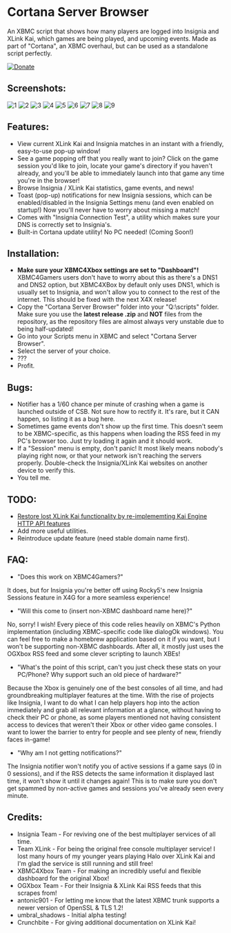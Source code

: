 # Cortana Server Browser
An XBMC script that shows how many players are logged into Insignia and XLink Kai, which games are being played, and upcoming events. Made as part of "Cortana", an XBMC overhaul, but can be used as a standalone script perfectly.

[![Donate](https://img.shields.io/badge/Donate-PayPal-green.svg)](https://www.paypal.com/donate/?cmd=_s-xclick&hosted_button_id=8GF4A3XS7ZHFY)

## Screenshots:

![1](legacy/screenshots/screenshot002.bmp)
![2](legacy/screenshots/screenshot003.bmp)
![3](legacy/screenshots/screenshot004.bmp)
![4](legacy/screenshots/screenshot005.bmp)
![5](legacy/screenshots/screenshot006.bmp)
![6](legacy/screenshots/screenshot007.bmp)
![7](legacy/screenshots/screenshot008.bmp)
![8](legacy/screenshots/screenshot009.bmp)
![9](legacy/screenshots/screenshot010.bmp)


## Features:
- View current XLink Kai and Insignia matches in an instant with a friendly, easy-to-use pop-up window!
- See a game popping off that you really want to join? Click on the game session you'd like to join, locate your game's directory if you haven't already, and you'll be able to immediately launch into that game any time you're in the browser!
- Browse Insignia / XLink Kai statistics, game events, and news!
- Toast (pop-up) notifications for new Insignia sessions, which can be enabled/disabled in the Insignia Settings menu (and even enabled on startup!) Now you'll never have to worry about missing a match!
- Comes with "Insignia Connection Test", a utility which makes sure your DNS is correctly set to Insignia's.
- Built-in Cortana update utility! No PC needed! (Coming Soon!)

## Installation:
- **Make sure your XBMC4Xbox settings are set to "Dashboard"!** XBMC4Gamers users don't have to worry about this as there's a DNS1 and DNS2 option, but XBMC4XBox by default only uses DNS1, which is usually set to Insignia, and won't allow you to connect to the rest of the internet. This should be fixed with the next X4X release!
- Copy the "Cortana Server Browser" folder into your "Q:\scripts" folder. Make sure you use the **latest release .zip** and **NOT** files from the repository, as the repository files are almost always very unstable due to being half-updated!
- Go into your Scripts menu in XBMC and select "Cortana Server Browser".
- Select the server of your choice.
- ???
- Profit.

## Bugs: 
- Notifier has a 1/60 chance per minute of crashing when a game is launched outside of CSB. Not sure how to rectify it. It's rare, but it CAN happen, so listing it as a bug here.
- Sometimes game events don't show up the first time. This doesn't seem to be XBMC-specific, as this happens when loading the RSS feed in my PC's browser too. Just try loading it again and it should work.
- If a "Session" menu is empty, don't panic! It most likely means nobody's playing right now, or that your network isn't reaching the servers properly. Double-check the Insignia/XLink Kai websites on another device to verify this.
- You tell me.

## TODO:
- [Restore lost XLink Kai functionality by re-implememting Kai Engine HTTP API features](https://github.com/faithvoid/script.xlinkrevived)
- Add more useful utilities.
- Reintroduce update feature (need stable domain name first).

## FAQ: 
- "Does this work on XBMC4Gamers?"

It does, but for Insignia you're better off using Rocky5's new Insignia Sessions feature in X4G for a more seamless experience! 

- "Will this come to (insert non-XBMC dashboard name here)?"

No, sorry! I wish!  Every piece of this code relies heavily on XBMC's Python implementation (including XBMC-specific code like dialogOk windows). You can feel free to make a homebrew application based on it if you want, but I won't be supporting non-XBMC dashboards. After all, it mostly just uses the OGXbox RSS feed and some clever scripting to launch XBEs!

- "What's the point of this script, can't you just check these stats on your PC/Phone? Why support such an old piece of hardware?"

Because the Xbox is genuinely one of the best consoles of all time, and had groundbreaking multiplayer features at the time. With the rise of projects like Insignia, I want to do what I can help players hop into the action immediately and grab all relevant information at a glance, without having to check their PC or phone, as some players mentioned not having consistent access to devices that weren't their Xbox or other video game consoles. I want to lower the barrier to entry for people and see plenty of new, friendly faces in-game!

- "Why am I not getting notifications?"

The Insignia notifier won't notify you of active sessions if a game says (0 in 0 sessions), and if the RSS detects the same information it displayed last time, it won't show it until it changes again! This is to make sure you don't get spammed by non-active games and sessions you've already seen every minute. 

## Credits:
- Insignia Team - For reviving one of the best multiplayer services of all time.
- Team XLink - For being the original free console multiplayer service! I lost many hours of my younger years playing Halo over XLink Kai and I'm glad the service is still running and still free!
- XBMC4Xbox Team - For making an incredibly useful and flexible dashboard for the original Xbox!
- OGXbox Team - For their Insignia & XLink Kai RSS feeds that this scrapes from!
- antonic901 - For letting me know that the latest XBMC trunk supports a newer version of OpenSSL & TLS 1.2!
- umbral_shadows - Initial alpha testing!
- Crunchbite - For giving additional documentation on XLink Kai!
